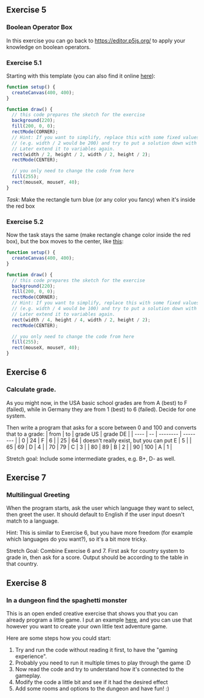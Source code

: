 ## Exercise 5
### Boolean Operator Box
In this exercise you can go back to https://editor.p5js.org/ to apply your knowledge on boolean operators.

### Exercise 5.1
Starting with this template (you can also find it online [here](https://editor.p5js.org/zormit/sketches/GTUoGvtE0)):
```JavaScript
function setup() {
  createCanvas(400, 400);
}

function draw() {
  // this code prepares the sketch for the exercise
  background(220);
  fill(200, 0, 0);
  rectMode(CORNER);
  // Hint: If you want to simplify, replace this with some fixed values first.
  // (e.g. width / 2 would be 200) and try to put a solution down with fixed values.
  // Later extend it to variables again.
  rect(width / 2, height / 2, width / 2, height / 2);
  rectMode(CENTER);

  // you only need to change the code from here
  fill(255);
  rect(mouseX, mouseY, 40);
}
```

*Task*: Make the rectangle turn blue (or any color you fancy) when it's inside the red box

### Exercise 5.2
Now the task stays the same (make rectangle change color inside the red box), but the box moves to the center, like [this](https://editor.p5js.org/zormit/sketches/tzRITvfJa):
```JavaScript
function setup() {
  createCanvas(400, 400);
}

function draw() {
  // this code prepares the sketch for the exercise
  background(220);
  fill(200, 0, 0);
  rectMode(CORNER);
  // Hint: If you want to simplify, replace this with some fixed values first.
  // (e.g. width / 4 would be 100) and try to put a solution down with fixed values.
  // Later extend it to variables again.
  rect(width / 4, height / 4, width / 2, height / 2);
  rectMode(CENTER);

  // you only need to change the code from here
  fill(255);
  rect(mouseX, mouseY, 40);
}
```

## Exercise 6
### Calculate grade.

As you might now, in the USA basic school grades are from A (best) to F (failed), while in Germany they are from 1 (best) to 6 (failed). Decide for one system.

Then write a program that asks for a score between 0 and 100 and converts that to a grade:
| from | to | grade US | grade DE |
| ---- | -- | -------- | -------- |
| 0 | 24 | F | 6 |
| 25 | 64 | doesn't really exist, but you can put E | 5 |
| 65 | 69 | D | 4 |
| 70 | 79 | C | 3 |
| 80 | 89 | B | 2 |
| 90 | 100 | A | 1 |

Stretch goal: Include some intermediate grades, e.g. B+, D- as well.

## Exercise 7

### Multilingual Greeting
When the program starts, ask the user which language they want to select, then greet the user. It should default to English if the user input doesn't match to a language.

Hint: This is similar to Exercise 6, but you have more freedom (for example which languages do you want?), so it's a bit more tricky.

Stretch Goal: Combine Exercise 6 and 7. First ask for country system to grade in, then ask for a score. Output should be according to the table in that country.

## Exercise 8
### In a dungeon find the spaghetti monster

This is an open ended creative exercise that shows you that you can already program a little game. I put an example [here](08_dungeon.js), and you can use that however you want to create your own little text adventure game.

Here are some steps how you could start:
1. Try and run the code without reading it first, to have the "gaming experience".
2. Probably you need to run it multiple times to play through the game :D
3. Now read the code and try to understand how it's connected to the gameplay.
4. Modify the code a little bit and see if it had the desired effect
5. Add some rooms and options to the dungeon and have fun! :)
